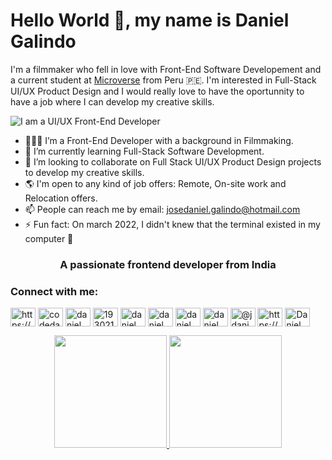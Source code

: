 # Hello World 👋, my name is Daniel Galindo

I'm a filmmaker who fell in love with Front-End Software Developement and a current student at [Microverse](https://www.microverse.org/) from Peru 🇵🇪. I'm interested in Full-Stack UI/UX Product Design and I would really love to have the oportunnity to have a job where I can develop my creative skills.

![I am a UI/UX Front-End Developer](https://pbs.twimg.com/profile_banners/1134228905576095744/1657913136/1500x500)

- 👨🏻‍💻 I’m a Front-End Developer with a background in Filmmaking.
- 🌱 I’m currently learning Full-Stack Software Development.
- 👯 I’m looking to collaborate on Full Stack UI/UX Product Design projects to develop my creative skills.
- 🌎 I'm open to any kind of job offers: Remote, On-site work and Relocation offers.
- 📫 People can reach me by email: josedaniel.galindo@hotmail.com
- ⚡ Fun fact: On march 2022, I didn't knew that the terminal existed in my computer 🤣

<h3 align="center">A passionate frontend developer from India</h3>

<h3 align="left">Connect with me:</h3>
<p align="left">
<a href="https://codepen.io/danigalindo10" target="blank"><img align="center" src="https://raw.githubusercontent.com/rahuldkjain/github-profile-readme-generator/master/src/images/icons/Social/codepen.svg" alt="https://codepen.io/danigalindo10" height="30" width="40" /></a>
<a href="https://twitter.com/codedanig" target="blank"><img align="center" src="https://raw.githubusercontent.com/rahuldkjain/github-profile-readme-generator/master/src/images/icons/Social/twitter.svg" alt="codedanig" height="30" width="40" /></a>
<a href="https://linkedin.com/in/daniel-galindo/" target="blank"><img align="center" src="https://raw.githubusercontent.com/rahuldkjain/github-profile-readme-generator/master/src/images/icons/Social/linked-in-alt.svg" alt="daniel galindo" height="30" width="40" /></a>
<a href="https://stackoverflow.com/users/19302145" target="blank"><img align="center" src="https://raw.githubusercontent.com/rahuldkjain/github-profile-readme-generator/master/src/images/icons/Social/stack-overflow.svg" alt="19302145" height="30" width="40" /></a>
<a href="https://fb.com/josedaniel.galindoromero.7" target="blank"><img align="center" src="https://raw.githubusercontent.com/rahuldkjain/github-profile-readme-generator/master/src/images/icons/Social/facebook.svg" alt="daniel galindo" height="30" width="40" /></a>
<a href="https://instagram.com/daniel.galindo10" target="blank"><img align="center" src="https://raw.githubusercontent.com/rahuldkjain/github-profile-readme-generator/master/src/images/icons/Social/instagram.svg" alt="daniel galindo" height="30" width="40" /></a>
<a href="https://dribbble.com/Daniel_Galindo" target="blank"><img align="center" src="https://raw.githubusercontent.com/rahuldkjain/github-profile-readme-generator/master/src/images/icons/Social/dribbble.svg" alt="daniel galindo" height="30" width="40" /></a>
<a href="https://www.behance.net/danielgalindo16" target="blank"><img align="center" src="https://raw.githubusercontent.com/rahuldkjain/github-profile-readme-generator/master/src/images/icons/Social/behance.svg" alt="daniel galindo" height="30" width="40" /></a>
<a href="https://medium.com/@jdanielgalindo10" target="blank"><img align="center" src="https://raw.githubusercontent.com/rahuldkjain/github-profile-readme-generator/master/src/images/icons/Social/medium.svg" alt="@jdanielgalindo10" height="30" width="40" /></a>
<a href="https://www.hackerrank.com/josedaniel_gali1" target="blank"><img align="center" src="https://raw.githubusercontent.com/rahuldkjain/github-profile-readme-generator/master/src/images/icons/Social/hackerrank.svg" alt="https://www.hackerrank.com/josedaniel_gali1" height="30" width="40" /></a>
<a href="https://discordapp.com/users/703039593519513623/" target="blank"><img align="center" src="https://raw.githubusercontent.com/rahuldkjain/github-profile-readme-generator/master/src/images/icons/Social/discord.svg" alt="Daniel Galindo#5613" height="30" width="40" /></a>
</p>

<div align="center">
  <a href="https://github.com/danigalindo10">
  <img height="180em" src="https://github-readme-stats.vercel.app/api?username=danigalindo10&show_icons=true&theme=dracula&include_all_commits=true&count_private=true"/>
  <img height="180em" src="https://github-readme-stats.vercel.app/api/top-langs/?username=danigalindo10&theme=ayu-mirage&layout=compact"/>
</div>
